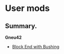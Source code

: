 # User mods

## Summary.
**Gneu42**
* [Block End with Bushing](/gneu42/block_end_with_bushings)           
